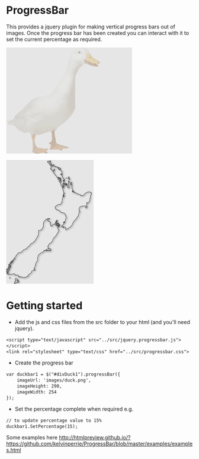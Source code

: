 # ProgressBar

This provides a jquery plugin for making vertical progress bars out of images. 
Once the progress bar has been created you can interact with it to set the current percentage as required. 

![Example 1](examples/Example1DuckProgress.gif?raw=true "example of duck")

![Example 2](examples/Example2PieProgress.gif?raw=true "example of pies")

# Getting started

* Add the js and css files from the src folder to your html (and you'll need jquery).

```
<script type="text/javascript" src="../src/jquery.progressbar.js"></script>
<link rel="stylesheet" type="text/css" href="../src/progressbar.css">
```

* Create the progress bar

```
var duckbar1 = $("#divDuck1").progressBar({
    imageUrl: 'images/duck.png',
    imageHeight: 290,
    imageWidth: 254
});
```

* Set the percentage complete when required e.g.
```
// to update percentage value to 15%
duckbar1.SetPercentage(15);
```

Some examples here http://htmlpreview.github.io/?https://github.com/kelvinperrie/ProgressBar/blob/master/examples/examples.html
